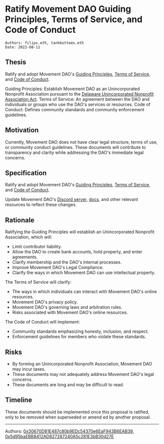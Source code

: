 # Ratify Movement DAO Guiding Principles, Terms of Service, and Code of Conduct

```
Authors: filipv.eth, tankbottoms.eth
Date: 2022-08-11
```

## Thesis

Ratify and adopt Movement DAO's [Guiding Principles](https://gov.move.xyz/dao/legal/guiding-principles), [Terms of Service](https://gov.move.xyz/dao/legal/tos), and [Code of Conduct](https://gov.move.xyz/dao/resources/code-of-conduct).

Guiding Principles: Establish Movement DAO as an Unincorporated Nonprofit Association pursuant to the [Delaware Unincorporated Nonprofit Association Act](https://delcode.delaware.gov/title6/c019/index.html).
Terms of Service: An agreement between the DAO and individuals or groups who use the DAO's services or resources.
Code of Conduct: Defines community standards and community enforcement guidelines.

## Motivation

Currently, Movement DAO does not have clear legal structure, terms of use, or community conduct guidelines. These documents will contribute to transparency and clarity while addressing the DAO's immediate legal concerns.

## Specification

Ratify and adopt Movement DAO's [Guiding Principles](https://gov.move.xyz/dao/legal/guiding-principles), [Terms of Service](https://gov.move.xyz/dao/legal/tos), and [Code of Conduct](https://gov.move.xyz/dao/resources/code-of-conduct).

Update Movement DAO's [Discord server](https://discord.gg/movexyz), [docs](https://gov.move.xyz), and other relevant resources to reflect these changes.

## Rationale

Ratifying the Guiding Principles will establish an Unincorporated Nonprofit Association, which will:
- Limit contributor liability.
- Allow the DAO to create bank accounts, hold property, and enter agreements.
- Clarify membership and the DAO's internal processes.
- Improve Movement DAO's Legal Compliance.
- Clarify the ways in which Movement DAO can use intellectual property.

The Terms of Service will clarify:
- The ways in which individuals can interact with Movement DAO's online resources.
- Movement DAO's privacy policy.
- Movement DAO's governing laws and arbitration rules.
- Risks associated with Movement DAO's online resources.

The Code of Conduct will implement:
- Community standards emphasizing honesty, inclusion, and respect.
- Enforcement guidelines for members who violate these standards.

## Risks

- By forming an Unincorporated Nonprofit Association, Movement DAO may incur taxes.
- These documents may not adequately address Movement DAO's legal concerns.
- These documents are long and may be difficult to read.

## Timeline

These documents should be implemented once this proposal is ratified, only to be removed when superseded or amend
ed by another proposal.

---

Authors: [0x30670D81E487c80b9EDc54370e6EaF943B6EAB39](https://etherscan.io/address/0x30670d81e487c80b9edc54370e6eaf943b6eab39), [0x5d95baEBB8412AD827287240A5c281E3bB30d27E](https://etherscan.io/address/0x5d95baEBB8412AD827287240A5c281E3bB30d27E)
